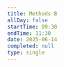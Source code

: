 ```yaml
---
title: Methods B
allDay: false
startTime: 09:30
endTime: 11:30
date: 2025-06-14
completed: null
type: single
---
```

